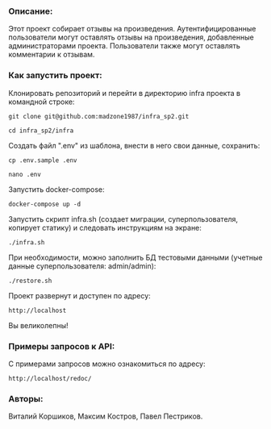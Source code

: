 ### Описание:

Этот проект собирает отзывы на произведения. Аутентифицированные пользователи могут оставлять отзывы на произведения,
добавленные администраторами проекта. Пользователи также могут оставлять комментарии к отзывам.

### Как запустить проект:

Клонировать репозиторий и перейти в директорию infra проекта в командной строке:

```
git clone git@github.com:madzone1987/infra_sp2.git
```
```
cd infra_sp2/infra
```

Cоздать файл ".env" из шаблона, внести в него свои данные, сохранить:

```
cp .env.sample .env
```

```
nano .env
```

Запустить docker-compose:

```
docker-compose up -d
```

Запустить скрипт infra.sh (создает миграции, суперпользователя,
копирует статику) и следовать инструкциям на экране:

```
./infra.sh
```

При необходимости, можно заполнить БД тестовыми данными
(учетные данные суперпользователя: admin/admin):

```
./restore.sh
```

Проект развернут и доступен по адресу:

```
http://localhost
```

Вы великолепны!

### Примеры запросов к API:

С примерами запросов можно ознакомиться по адресу:

```
http://localhost/redoc/
```

### Авторы:
Виталий Коршиков, Максим Костров, Павел Пестриков.
